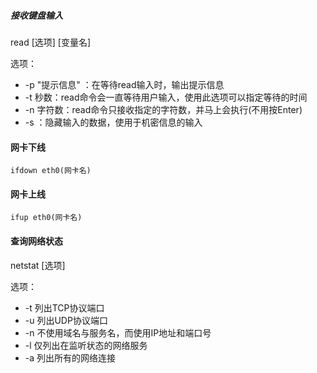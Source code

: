 ##### 接收键盘输入
read [选项] [变量名]

选项：
- -p "提示信息" ：在等待read输入时，输出提示信息
- -t 秒数：read命令会一直等待用户输入，使用此选项可以指定等待的时间
- -n 字符数：read命令只接收指定的字符数，并马上会执行(不用按Enter)
- -s ：隐藏输入的数据，使用于机密信息的输入

#### 网卡下线
```shell
ifdown eth0(网卡名)
```

#### 网卡上线
```shell
ifup eth0(网卡名)
```
#### 查询网络状态
netstat [选项]

选项：
- -t 列出TCP协议端口
- -u 列出UDP协议端口
- -n 不使用域名与服务名，而使用IP地址和端口号
- -l 仅列出在监听状态的网络服务
- -a 列出所有的网络连接
